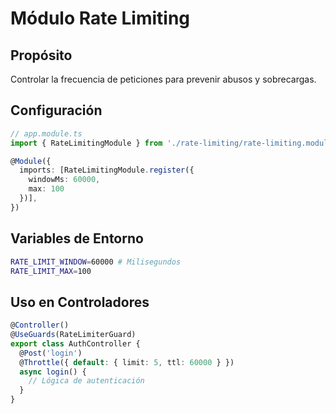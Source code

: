 # Módulo Rate Limiting

## Propósito
Controlar la frecuencia de peticiones para prevenir abusos y sobrecargas.

## Configuración
```typescript
// app.module.ts
import { RateLimitingModule } from './rate-limiting/rate-limiting.module';

@Module({
  imports: [RateLimitingModule.register({
    windowMs: 60000,
    max: 100
  })],
})
```

## Variables de Entorno
```bash
RATE_LIMIT_WINDOW=60000 # Milisegundos
RATE_LIMIT_MAX=100
```

## Uso en Controladores
```typescript
@Controller()
@UseGuards(RateLimiterGuard)
export class AuthController {
  @Post('login')
  @Throttle({ default: { limit: 5, ttl: 60000 } })
  async login() {
    // Lógica de autenticación
  }
}
```